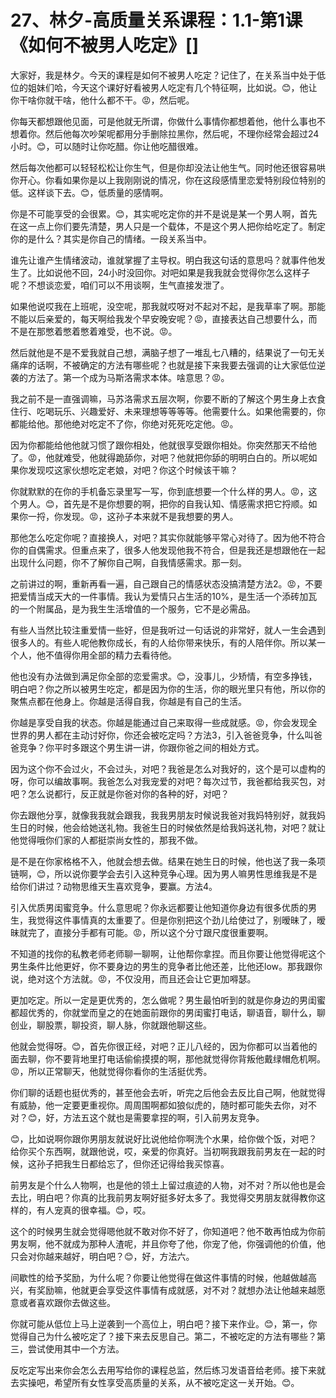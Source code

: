 # 27、林夕-高质量关系课程：1.1-第1课《如何不被男人吃定》[]

大家好，我是林夕。今天的课程是如何不被男人吃定？记住了，在关系当中处于低位的姐妹们哈，今天这个课好好看被男人吃定有几个特征啊，比如说。😊，他让你干啥你就干啥，他什么都不干。😡，然后呢。

你每天都想跟他见面，可是他就无所谓，你做什么事情你都想着他，他什么事也不想着你。然后他每次吵架呢都用分手删除拉黑你，然后呢，不理你经常会超过24小时。😊，可以随时让你吃醋。你让他吃醋很难。

然后每次他都可以轻轻松松让你生气，但是你却没法让他生气。同时他还很容易哄你开心。你看如果你是以上我刚刚说的情况，你在这段感情里恋爱特别段位特别的低。这样谈下去。😊，低质量的感情啊。

你是不可能享受的会很累。😊，其实呢吃定你的并不是说是某一个男人啊，首先在这一点上你们要先清楚，男人只是一个载体，不是这个男人把你给吃定了。制定你的是什么？其实是你自己的情绪。一段关系当中。

谁先让谁产生情绪波动，谁就掌握了主导权。明白我这句话的意思吗？就事件他发生了。比如说他不回，24小时没回你。对吧如果是我我就会觉得你怎么这样子呢？不想谈恋爱，咱们可以不用谈啊，生气直接发泄了。

如果他说哎我在上班呢，没空呢，那我就哎呀对不起对不起，是我草率了啊。那能不能以后亲爱的，每天啊给我发个早安晚安呢？😡，直接表达自己想要什么，而不是在那憋着憋着憋着难受，也不说。😡。

然后就他是不是不爱我就自己想，满脑子想了一堆乱七八糟的，结果说了一句无关痛痒的话啊，不被确定的方法有哪些呢？也就是接下来我要去强调的让大家低位逆袭的方法了。第一个成为马斯洛需求本体。啥意思？😡。

我之前不是一直强调嘛，马苏洛需求五层次啊，你要不断的了解这个男生身上衣食住行、吃喝玩乐、兴趣爱好、未来理想等等等等。他需要什么。如果他需要的，你都能给他。那他绝对吃定不了你，你绝对死死吃定他。😡。

因为你都能给他他就习惯了跟你相处，他就很享受跟你相处。你突然那天不给他了。😡，他就难受，他就得跪舔你，对吧？他就把你舔的明明白白的。所以呢如果你发现哎这家伙想吃定老娘，对吧？你这个时候该干嘛？

你就默默的在你的手机备忘录里写一写，你到底想要一个什么样的男人。😡，这个男人。😊，首先是不是你想要的啊，把你的自我认知、情感需求把它捋顺。如果你一捋，你发现。😡，这孙子本来就不是我想要的男人。

那他怎么吃定你呢？直接换人，对吧？其实你就能够平常心对待了。因为他不符合你的自偶需求。但重点来了，很多人他发现他我不符合，但是我还是想跟他在一起出现什么问题，你不了解你自己啊，自我情感需求。那一刻。

之前讲过的啊，重新再看一遍，自己跟自己的情感状态没搞清楚方法2。😡，不要把爱情当成天大的一件事情。我认为爱情只占生活的10%，是生活一个添砖加瓦的一个附属品，是为我生生活增值的一个服务，它不是必需品。

有些人当然比较注重爱情一些好，但是我听过一句话说的非常好，就人一生会遇到很多人的。有些人呢他教你成长，有的人给你带来快乐，有的人陪伴你。所以某一个人，他不值得你用全部的精力去看待他。

他也没有办法做到满足你全部的恋爱需求。😊，没事儿，少矫情，有空多挣钱，明白吧？你之所以被男生吃定，都是因为你的生活，你的眼光里只有他，所以你的聚焦点都在他身上。你越是活得自我，你越是有自己的生活。

你越是享受自我的状态。你越是能通过自己来取得一些成就感。😡，你会发现全世界的男人都在主动讨好你，你还会被吃定吗？方法3，引入爸爸竞争，什么叫爸爸竞争？你平时多跟这个男生讲一讲，你跟你爸之间的相处方式。

因为这个你不会过火，不会过头，对吧？我爸是怎么对我好的，这个是可以虚构的呀，你可以编故事啊。我爸怎么对我宠爱的对吧？每次过节，我爸都给我买包，对吧？怎么说都行，反正就是你爸对你的各种的好，对吧？

你去跟他分享，就像我我就会跟我，我我男朋友时候说我爸对我妈特别好，就我妈生日的时候，他会给她送礼物。我爸生日的时候依然是给我妈送礼物，对吧？就让他觉得哦你们家的人都挺崇尚女性的，那我不做。

是不是在你家格格不入，他就会想去做。结果在她生日的时候，他也送了我一条项链啊，😊，所以说你要学会去引入这种竞争心理。因为男人嘛男性思维我是不是给你们讲过？动物思维天生喜欢竞争，要赢。方法4。

引入优质男闺蜜竞争。什么意思呢？你永远都要让他知道你身边有很多优质的男生，我觉得这件事情真的太重要了。但是你别把这个劲儿给使过了，别暧昧了，暧昧就完了，直接分手都有可能。😡，所以这个分寸跟尺度很重要啊。

不知道的找你的私教老师老师聊一聊啊，让他帮你拿捏。而且你要让他觉得呢这个男生条件比他更好，你不要身边的男生的竞争者比他还差，比他还low。那我跟你说，绝对这个方法就。😡，不仅没用，而且还会让它更加嘚瑟。

更加吃定。所以一定是更优秀的，怎么做呢？男生最怕听到的就是你身边的男闺蜜都超优秀的，你就堂而皇之的在她面前跟你的男闺蜜打电话，聊语音，聊什么，聊创业，聊股票，聊投资，聊人脉，你就跟他聊这些。

他就会觉得呀。😊，首先你很正经，对吧？正儿八经的，因为你都可以当着他的面去聊，你不要背地里打电话偷偷摸摸的啊，那他就觉得你背叛他戴绿帽危机啊。😡，所以正常聊天，他就觉得你看你的生活挺优秀。

你们聊的话题也挺优秀的，甚至他会去听，听完之后他会去反比自己啊，他就觉得有威胁，他一定要更重视你。周周围啊都如狼似虎的，随时都可能失去你，对不对？😊，好，方法五这个就也是需要拿捏的啊，引入前男友竞争。

😊，比如说啊你跟你男朋友就说好比说他给你啊洗个水果，给你做个饭，对吧？给你买个东西啊，就跟他说，哎，亲爱的你真好。当初啊我跟我前男友在一起的时候，这孙子把我生日都给忘了，但你还记得给我买惊喜。

前男友是个什么人物啊，也是他的领土上留过痕迹的人物，对不对？所以他也是会去比，明白吧？你真的比我前男友啊好挺多好太多了。我觉得交男朋友就得教你这样的，有人宠真的很幸福。😊，哎。

这个的时候男生就会觉得嗯他就不敢对你不好了，你知道吧？他不敢再怕成为你前男友啊，他不就成为那种人渣呢，并且你夸了他，你宠了他，你强调他的价值，他只会对你越来越好，明白吧？😊，好，方法六。

间歇性的给予奖励，为什么呢？你要让他觉得在做这件事情的时候，他越做越高兴，有奖励嘛，他就更会享受这件事情有成就感，对不对？就想办法让他越来越愿意或者喜欢跟你去做这些。

你就可能从低位上马上逆袭到一个高位上，明白吧？接下来作业。😊，第一，你觉得自己为什么被吃定了？接下来去反思自己。第二，不被吃定的方法有哪些？第三，尝试使用其中一个方法。

反吃定写出来你会怎么去用写给你的课程总监，然后练习发语音给老师。接下来就去实操吧，希望所有女性享受高质量的关系，从不被吃定这一关开始。😊。

